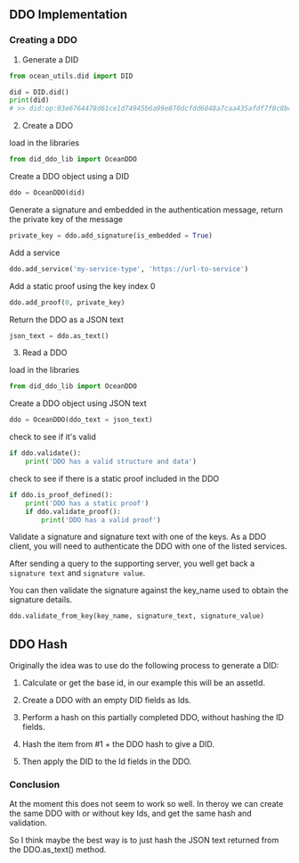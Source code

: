 ## DDO Implementation

### Creating a DDO

1. Generate a DID

```python
from ocean_utils.did import DID

did = DID.did()
print(did)
# >> did:op:03e6764478d61ce1d74945b6a99e870dcfdd6048a7caa435afdf7f0c8b4bf6fd
```

2. Create a DDO

load in the libraries
```python
from did_ddo_lib import OceanDDO
```

Create a DDO object using a DID
```python
ddo = OceanDDO(did)
```

Generate a signature and embedded in the authentication message, return the private key
of the message
```python
private_key = ddo.add_signature(is_embedded = True)
```

Add a service
```python
ddo.add_service('my-service-type', 'https://url-to-service')
```

Add a static proof using the key index 0
```python
ddo.add_proof(0, private_key)
```

Return the DDO as a JSON text
```python
json_text = ddo.as_text()
```

3. Read a DDO

load in the libraries
```python
from did_ddo_lib import OceanDDO
```

Create a DDO object using JSON text
```python
ddo = OceanDDO(ddo_text = json_text)
```

check to see if it's valid
```python
if ddo.validate():
    print('DDO has a valid structure and data')
```

check to see if there is a static proof included in the DDO
```python
if ddo.is_proof_defined():
    print('DDO has a static proof')
    if ddo.validate_proof():
        print('DDO has a valid proof')
```

Validate a signature and signature text with one of the keys.
As a DDO client, you will need to authenticate the DDO with one of the listed services.

After sending a query to the supporting server, you well get back a ```signature text``` and ```signature value```.

You can then validate the signature against the key_name used to obtain the signature details.
```python
ddo.validate_from_key(key_name, signature_text, signature_value)
```

## DDO Hash

Originally the idea was to use do the following process to generate a DID:

1. Calculate or get the base id, in our example this will be an assetId.

2. Create a DDO with an empty DID fields as Ids.

3. Perform a hash on this partially completed DDO, without hashing the ID fields.

4. Hash the item from #1 + the DDO hash to give a DID.

5. Then apply the DID to the Id fields in the DDO.

### Conclusion

At the moment this does not seem to work so well. In theroy we can create the same DDO with or without key Ids, and get the same hash and validation.

So I think maybe the best way is to just hash the JSON text returned from the DDO.as_text() method.
